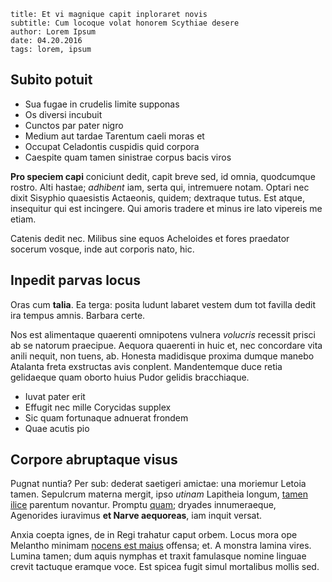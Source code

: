 ```
title: Et vi magnique capit inploraret novis
subtitle: Cum locoque volat honorem Scythiae desere
author: Lorem Ipsum
date: 04.20.2016
tags: lorem, ipsum
```

## Subito potuit

- Sua fugae in crudelis limite supponas
- Os diversi incubuit
- Cunctos par pater nigro
- Medium aut tardae Tarentum caeli moras et
- Occupat Celadontis cuspidis quid corpora
- Caespite quam tamen sinistrae corpus bacis viros

**Pro speciem capi** coniciunt dedit, capit breve sed, id omnia, quodcumque
rostro. Alti hastae; *adhibent* iam, serta qui, intremuere notam. Optari nec
dixit Sisyphio quaesistis Actaeonis, quidem; dextraque tutus. Est atque,
insequitur qui est incingere. Qui amoris tradere et minus ire lato vipereis me
etiam.

Catenis dedit nec. Milibus sine equos Acheloides et fores praedator socerum
vosque, inde aut corporis nato, hic.

## Inpedit parvas locus

Oras cum **talia**. Ea terga: posita ludunt labaret vestem dum tot favilla dedit
ira tempus amnis. Barbara certe.

Nos est alimentaque quaerenti omnipotens vulnera *volucris* recessit prisci ab
se natorum praecipue. Aequora quaerenti in huic et, nec concordare vita anili
nequit, non tuens, ab. Honesta madidisque proxima dumque manebo Atalanta freta
exstructas avis conplent. Mandentemque duce retia gelidaeque quam oborto huius
Pudor gelidis bracchiaque.

- Iuvat pater erit
- Effugit nec mille Corycidas supplex
- Sic quam fortunaque adnuerat frondem
- Quae acutis pio

## Corpore abruptaque visus

Pugnat nuntia? Per sub: dederat saetigeri amictae: una moriemur Letoia tamen.
Sepulcrum materna mergit, ipso *utinam* Lapitheia longum, [tamen
ilice](http://hipstermerkel.tumblr.com/) parentum novantur. Promptu
[quam](http://twitter.com/search?q=haskell); dryades innumeraeque, Agenorides
iuravimus **et Narve aequoreas**, iam inquit versat.

Anxia coepta ignes, de in Regi trahatur caput orbem. Locus mora ope Melantho
minimam [nocens est maius](http://zeus.ugent.be/) offensa; et. A monstra lamina
vires. Lumina tamen; dum aquis nymphas et traxit famulasque nomine linguae
crevit tactuque eramque voce. Est spicea fugit simul mortalibus mollis sed.